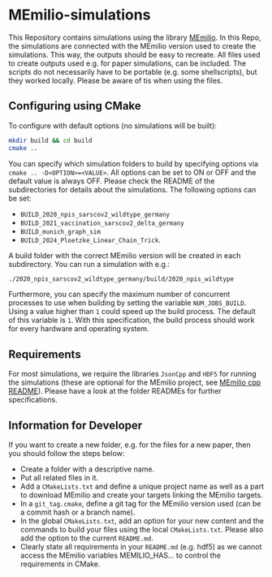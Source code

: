 # MEmilio-simulations
This Repository contains simulations using the library [MEmilio](https://github.com/SciCompMod/memilio).
In this Repo, the simulations are connected with the MEmilio version used to create the simulations. 
This way, the outputs should be easy to recreate. 
All files used to create outputs used e.g. for paper simulations, can be included. 
The scripts do not necessarily have to be portable (e.g. some shellscripts), but they worked locally. Please be aware of tis when using the files.

## Configuring using CMake

To configure with default options (no simulations will be built):
```bash
mkdir build && cd build
cmake ..
```

You can specify which simulation folders to build by specifying options via `cmake .. -D<OPTION>=<VALUE>`.
All options can be set to ON or OFF and the default value is always OFF. Please check the README of the subdirectories for details about the simulations.
The following options can be set:
- `BUILD_2020_npis_sarscov2_wildtype_germany`
- `BUILD_2021_vaccination_sarscov2_delta_germany`
- `BUILD_munich_graph_sim`
- `BUILD_2024_Ploetzke_Linear_Chain_Trick`.

A build folder with the correct MEmilio version will be created in each subdirectory. 
You can run a simulation with e.g.:
```bash
./2020_npis_sarscov2_wildtype_germany/build/2020_npis_wildtype
```
Furthermore, you can specify the maximum number of concurrent processes to use when building by setting the variable `NUM_JOBS_BUILD`. Using a value higher than `1` could speed up the build process. The default of this variable is `1`. With this specification, the build process should work for every hardware and operating system. 

## Requirements
For most simulations, we require the libraries `JsonCpp` and `HDF5` for running the simulations (these are optional for the MEmilio project, see [MEmilio cpp README](https://github.com/SciCompMod/memilio/blob/main/cpp/README.md)). Please have a look at the folder READMEs for further specifications.

## Information for Developer
If you want to create a new folder, e.g. for the files for a new paper, then you should follow the steps below:

- Create a folder with a descriptive name.
- Put all related files in it. 
- Add a `CMakeLists.txt` and define a unique project name as well as a part to download MEmilio and create your targets linking the MEmilio targets.
- In a `git_tag.cmake`, define a git tag for the MEmilio version used (can be a commit hash or a branch name).
- In the global `CMakeLists.txt`, add an option for your new content and the commands to build your files using the local `CMakeLists.txt`. Please also add the option to the current `README.md`. 
- Clearly state all requirements in your `README.md` (e.g. hdf5) as we cannot access the MEmilio variables MEMILIO_HAS... to control the requirements in CMake.
